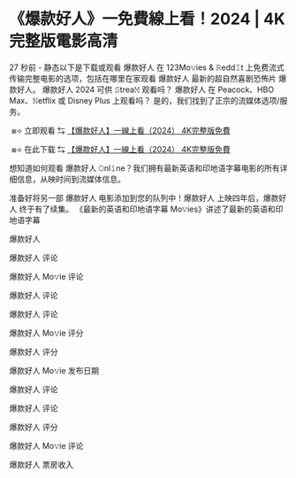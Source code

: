 # 《爆款好人》一免費線上看！2024 | 4K完整版電影高清

27 秒前 - 静态以下是下载或观看 爆款好人 在 123Mo𝚟ies & 𝚁edd𝙸t 上免费流式传输完整电影的选项，包括在哪里在家观看 爆款好人 最新的超自然喜剧恐怖片 爆款好人。 爆款好人 2024 可供 𝚂trea𝙼 观看吗？ 爆款好人 在 Peacock、HBO Max、𝙽etflix 或 Disney Plus 上观看吗？ 是的，我们找到了正宗的流媒体选项/服务。

</p><p></p><p>&nbsp;⧆⟢ 立即观看 ⇆ <a href="https://t.co/MwMtEos8Kb"> 【爆款好人】一線上看（2024） 4K完整版免費</a></p><p></p><p></p><p></p><p>

</p><p></p><p>&nbsp;⧆⟢ 在此下载 ⇆ <a href="https://t.co/SJx9RMp0SP"> 【爆款好人】一線上看（2024） 4K完整版免費</a></p><p></p><p></p><p></p><p>

</p><p></p><p>想知道如何观看 爆款好人 𝙾nl𝚒ne？我们拥有最新英语和印地语字幕电影的所有详细信息，从映时间到流媒体信息。

</p><p></p><p>准备好将另一部 爆款好人 电影添加到您的队列中！爆款好人 上映四年后，爆款好人 终于有了续集。 《最新的英语和印地语字幕 Mo𝚟ies》讲述了最新的英语和印地语字幕

</p><p></p><p>爆款好人

</p><p></p><p>爆款好人 评论

</p><p></p><p>爆款好人 Mo𝚟ie 评论

</p><p></p><p>爆款好人 评论

</p><p></p><p>爆款好人 评论

</p><p></p><p>爆款好人 Mo𝚟ie 评分

</p><p></p><p>爆款好人 评分

</p><p></p><p>爆款好人 Mo𝚟ie 发布日期

</p><p></p><p>爆款好人 评论

</p><p></p><p>爆款好人 评论

</p><p></p><p>爆款好人 评分

</p><p></p><p>爆款好人 Mo𝚟ie 评论

</p><p></p><p>爆款好人 票房收入</p>
